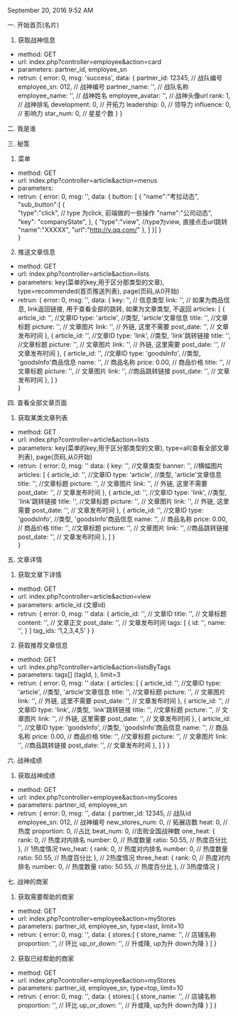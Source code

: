 September 20, 2016 9:52 AM

一. 开始首页(名片)
1. 获取战神信息
- method: GET
- url: index.php?controller=employee&action=card
- parameters: partner_id, employee_sn
- retrun: 
{
		error: 0,
		msg: 'success',
		data: {
            partner_id: 12345, // 战队编号
            employee_sn: 012, // 战神编号
            partner_name: '', // 战队名称
            employee_name: '',  // 战神姓名
            employee_avatar: '', // 战神头像url
            rank: 1,  // 战神排名
            development: 0, // 开拓力
            leadership: 0, // 领导力
            influence: 0, // 影响力
            star_num:  0, // 星星个数
    	}
}


二.  我是谁



三. 秘笈
1. 菜单
- method: GET
- url: index.php?controller=article&action=menus
- parameters: 
- retrun: 
{
        error: 0,
        msg: '',
        data: {
        button: [
          {
               "name":"考拉动态",
               "sub_button":[
               {    
                   "type":"click",  // type 为click, 前端做的一些操作
                   "name":"公司动态",
                   "key": "companyState",
                },
                {
                   "type":"view",    //type为view, 直接点击url跳转
                   "name":"XXXXX",
                   "url":"http://v.qq.com/"
                },
                ]
           }]
        }   
}

2. 推送文章信息
- method: GET
- url: index.php?controller=article&action=lists
- parameters: key(菜单的key,用于区分那类型的文章), type=recommended(首页推送列表), page(页码,从0开始)
- retrun: 
{
        error: 0,
        msg: '',
        data: {
            key: '',   // 信息类型
            link: '',   // 如果为商品信息, link返回链接, 用于查看全部的跳转, 如果为文章类型, 不返回
            articles: [
                {
                    article_id: '', //文章ID
                    type: 'article',  //类型, 'article'文章信息
                    title: '',  //文章标题
                    picture: '', // 文章图片
                    link: '', // 外链, 这里不需要
                    post_date: '', // 文章发布时间
                },
                {
                    article_id: '', //文章ID
                    type: 'link',  //类型, 'link'跳转链接
                    title: '',  //文章标题
                    picture: '', // 文章图片
                    link: '', // 外链, 这里需要
                    post_date: '', // 文章发布时间
                },
                {
                    article_id: '', //文章ID
                    type: 'goodsInfo',  //类型, 'goodsInfo'商品信息
                    name: '',   // 商品名称 
                    price: 0.00,  // 商品价格
                    title: '',  //文章标题
                    picture: '', // 文章图片
                    link: '', //商品跳转链接
                    post_date: '', // 文章发布时间
                },
            ]
        }   
}

四. 查看全部文章页面
1. 获取某类文章列表
- method: GET
- url: index.php?controller=article&action=lists
- parameters:  key(菜单的key,用于区分那类型的文章), type=all(查看全部文章列表), page(页码,从0开始)
- retrun: 
{
        error: 0,
        msg: ''
        data: {
            key: '',   //文章类型
            banner: '',    //横幅图片
            articles: [
                {
                    article_id: '', //文章ID
                    type: 'article',  //类型, 'article'文章信息
                    title: '',  //文章标题
                    picture: '', // 文章图片
                    link: '', // 外链, 这里不需要
                    post_date: '', // 文章发布时间
                },
                {
                    article_id: '', //文章ID
                    type: 'link',  //类型, 'link'跳转链接
                    title: '',  //文章标题
                    picture: '', // 文章图片
                    link: '', // 外链, 这里需要
                    post_date: '', // 文章发布时间
                },
                {
                    article_id: '', //文章ID
                    type: 'goodsInfo',  //类型, 'goodsInfo'商品信息
                    name: '',   // 商品名称 
                    price: 0.00,  // 商品价格
                    title: '',  //文章标题
                    picture: '', // 文章图片
                    link: '', //商品跳转链接
                    post_date: '', // 文章发布时间
                },
            ]
        }   
}

五. 文章详情
1. 获取文章下详情
- method: GET
- url: index.php?controller=article&action=view
- parameters: article_id (文章id)
- retrun: 
{
        error: 0,
        msg: ''
        data: {
                    article_id: '', // 文章ID
                    title: '',  // 文章标题
                    content: '', // 文章正文
                    post_date: '', // 文章发布时间
                    tags:  [
                        {
                           id: '',
                           name: '',
                        }
                    ]
                    tag_ids: ‘1,2,3,4,5’
             } 
}  
2. 获取推荐文章信息
- method: GET
- url: index.php?controller=article&action=listsByTags
- parameters: tags[] (tagId, ), limit=3
- retrun: 
{
        error: 0,
        msg: ''
        data: {
            articles: [
                    {
                    article_id: '', //文章ID
                    type: 'article',  //类型, 'article'文章信息
                    title: '',  //文章标题
                    picture: '', // 文章图片
                    link: '', // 外链, 这里不需要
                    post_date: '', // 文章发布时间
                },
                {
                    article_id: '', //文章ID
                    type: 'link',  //类型, 'link'跳转链接
                    title: '',  //文章标题
                    picture: '', // 文章图片
                    link: '', // 外链, 这里需要
                    post_date: '', // 文章发布时间
                },
                {
                    article_id: '', //文章ID
                    type: 'goodsInfo',  //类型, 'goodsInfo'商品信息
                    name: '',   // 商品名称 
                    price: 0.00,  // 商品价格
                    title: '',  //文章标题
                    picture: '', // 文章图片
                    link: '', //商品跳转链接
                    post_date: '', // 文章发布时间
                },
                ]
            } 
}

六. 战神成绩
1. 获取战神成绩
- method: GET
- url: index.php?controller=employee&action=myScores
- parameters: partner_id, employee_sn
- retrun: 
{
        error: 0,
        msg: '',
        data: {
            partner_id: 12345, // 战队id
            employee_sn: 012, // 战神编号
            new_stores_num: 0, // 拓展店数
            heat: 0, //热度
            proportion: 0, //占比
            beat_num: 0, //击败全国战神数
            one_heat: {
                rank: 0, // 热度对内排名
                number: 0, // 热度数量
                ratio: 50.55, // 热度百分比
            },   // 1热度情况
            two_heat: {
                rank: 0, // 热度对内排名
                number: 0, // 热度数量
                ratio: 50.55, // 热度百分比
            },   // 2热度情况
            three_heat: {
                rank: 0, // 热度对内排名
                number: 0, // 热度数量
                ratio: 50.55, // 热度百分比
            },   // 3热度情况
}  
   
   
七. 战神的商家
1. 获取需要帮助的商家
- method: GET
- url: index.php?controller=employee&action=myStores
- parameters: partner_id, employee_sn, type=last, limit=10
- retrun: 
{
        error: 0,
        msg: '',
        data: {
            stores:[
                {
                    store_name: '', // 店铺名称
                    proportion: '',  // 环比
                    up_or_down: '',  // 升或降, up为升 down为降
                }
            ] 
}
2. 获取已经帮助的商家
- method: GET
- url: index.php?controller=employee&action=myStores
- parameters: partner_id, employee_sn, type=top, limit=10
- retrun: 
{
        error: 0,
        msg: '',
        data: {
            stores:[
                {
                    store_name: '',  // 店铺名称
                    proportion: '',  // 环比
                    up_or_down: '',  // 升或降, up为升 down为降
                }
            ] 
}  